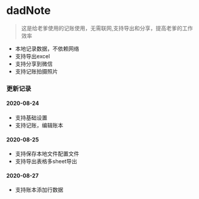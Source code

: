 # dadNote
> 这是给老爹使用的记账使用，无需联网,支持导出和分享，提高老爹的工作效率
- 本地记录数据，不依赖网络
- 支持导出excel
- 支持分享到微信
- 支持记账拍摄照片

### 更新记录
#### 2020-08-24
- 支持基础设置
- 支持记账，编辑账本

#### 2020-08-25
- 支持保存本地文件配置文件
- 支持导出表格多sheet导出

#### 2020-08-27
- 支持账本添加行数据